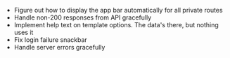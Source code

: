 * Figure out how to display the app bar automatically for all private routes
* Handle non-200 responses from API gracefully
* Implement help text on template options. The data's there, but nothing uses it
* Fix login failure snackbar
* Handle server errors gracefully
